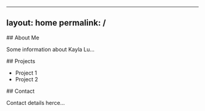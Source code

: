 <!-- ---
layout: home
title: about
permalink: /
subtitle: <a href='#'>Affiliations</a>. Address. Contacts. Motto. Etc.

profile:
  align: center
  image: prof_pic.jpg
  image_circular: false # crops the image to make it circular
  more_info: >
    <p>555 your office number</p>
    <p>123 your address street</p>
    <p>Your City, State 12345</p>

selected_papers: false # includes a list of papers marked as "selected={true}"
social: true # includes social icons at the bottom of the page

announcements:
  enabled: false # includes a list of news items
  scrollable: true # adds a vertical scroll bar if there are more than 3 news items
  limit: 5 # leave blank to include all the news in the `_news` folder

latest_posts:
  enabled: false
  scrollable: true # adds a vertical scroll bar if there are more than 3 new posts items
  limit: 3 # leave blank to include all the blog posts
---


Hi there! My name is Kayla, and I am a computer science student at Carnegie Mellon University. I enjoy coding practical applications and am passionate about using computer science to make a positive impact. I am always happy to talk, so feel free to reach out! -->

---
layout: home
permalink: /
---

<section id="about">
## About Me

Some information about Kayla Lu...
</section>

<section id="projects">
## Projects

- Project 1  
- Project 2  
</section>

<section id="contact">
## Contact

Contact details herce...
</section>


